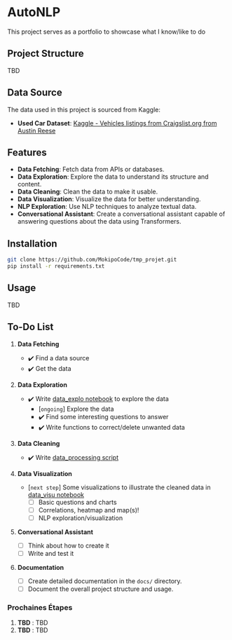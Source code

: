 # AutoNLP
This project serves as a portfolio to showcase what I know/like to do

## Project Structure
TBD

## Data Source

The data used in this project is sourced from Kaggle:

- **Used Car Dataset**: [Kaggle - Vehicles listings from Craigslist.org from Austin Reese](https://www.kaggle.com/datasets/austinreese/craigslist-carstrucks-data)

## Features

- **Data Fetching**: Fetch data from APIs or databases.
- **Data Exploration**: Explore the data to understand its structure and content.
- **Data Cleaning**: Clean the data to make it usable.
- **Data Visualization**: Visualize the data for better understanding.
- **NLP Exploration**: Use NLP techniques to analyze textual data.
- **Conversational Assistant**: Create a conversational assistant capable of answering questions about the data using Transformers.

## Installation

```bash
git clone https://github.com/MokipoCode/tmp_projet.git
pip install -r requirements.txt
```

## Usage
TBD
<!-- ```bash
python src/main.py
``` -->

## To-Do List

1. **Data Fetching**
   - ✔️ Find a data source
   - ✔️ Get the data

2. **Data Exploration**
   - ✔️ Write [data_explo notebook](notebooks\data_explo.ipynb) to explore the data
      - [`ongoing`] Explore the data
      - ✔️ Find some interesting questions to answer
      - ✔️ Write functions to correct/delete unwanted data

3. **Data Cleaning**
   - ✔️ Write [data_processing script](src\data_processing.py)

4. **Data Visualization**
   - [`next step`] Some visualizations to illustrate the cleaned data in [data_visu notebook](notebooks\data_visu.ipynb)
      - [ ] Basic questions and charts
      - [ ] Correlations, heatmap and map(s)!
      - [ ] NLP exploration/visualization

6. **Conversational Assistant**
   - [ ] Think about how to create it
   - [ ] Write and test it

8. **Documentation**
   - [ ] Create detailed documentation in the `docs/` directory.
   - [ ] Document the overall project structure and usage.

<!-- ## Contributing

Pull requests are welcome. For major changes, please open an issue first to discuss what you would like to change.

## License

[MIT](https://choosealicense.com/licenses/mit/)
``` -->

### Prochaines Étapes

1. **TBD** : TBD
2. **TBD** : TBD


<!-- Note: venv_project\Scripts\activate -->
